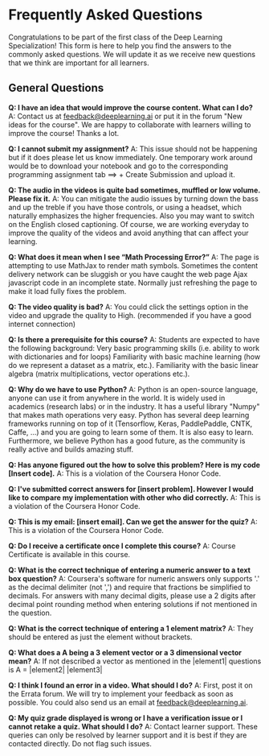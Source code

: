 # Frequently Asked Questions
Congratulations to be part of the first class of the Deep Learning Specialization! This form is here to help you find the answers to the commonly asked questions. We will update it as we receive new questions that we think are important for all learners.

## General Questions
**Q: I have an idea that would improve the course content. What can I do?** A: Contact us at feedback@deeplearning.ai or put it in the forum "New ideas for the course". We are happy to collaborate with learners willing to improve the course! Thanks a lot.

**Q: I cannot submit my assignment?** A: This issue should not be happening but if it does please let us know immediately. One temporary work around would be to download your notebook and go to the corresponding programming assignment tab ==> + Create Submission and upload it.

**Q: The audio in the videos is quite bad sometimes, muffled or low volume. Please fix it.** A: You can mitigate the audio issues by turning down the bass and up the treble if you have those controls, or using a headset, which naturally emphasizes the higher frequencies. Also you may want to switch on the English closed captioning. Of course, we are working everyday to improve the quality of the videos and avoid anything that can affect your learning.

**Q: What does it mean when I see “Math Processing Error?”** A: The page is attempting to use MathJax to render math symbols. Sometimes the content delivery network can be sluggish or you have caught the web page Ajax javascript code in an incomplete state. Normally just refreshing the page to make it load fully fixes the problem.

**Q: The video quality is bad?** A: You could click the settings option in the video and upgrade the quality to High. (recommended if you have a good internet connection)

**Q: Is there a prerequisite for this course?** A: Students are expected to have the following background:
Very basic programming skills (i.e. ability to work with dictionaries and for loops)
Familiarity with basic machine learning (how do we represent a dataset as a matrix, etc.).
Familiarity with the basic linear algebra (matrix multiplications, vector operations etc.).

**Q: Why do we have to use Python?** A: Python is an open-source language, anyone can use it from anywhere in the world. It is widely used in academics (research labs) or in the industry. It has a useful library "Numpy" that makes math operations very easy. Python has several deep learning frameworks running on top of it (Tensorflow, Keras, PaddlePaddle, CNTK, Caffe, ...) and you are going to learn some of them. It is also easy to learn. Furthermore, we believe Python has a good future, as the community is really active and builds amazing stuff.

**Q: Has anyone figured out the how to solve this problem? Here is my code [Insert code].** A: This is a violation of the Coursera Honor Code.

**Q: I've submitted correct answers for [insert problem]. However I would like to compare my implementation with other who did correctly.** A: This is a violation of the Coursera Honor Code.

**Q: This is my email: [insert email]. Can we get the answer for the quiz?** A: This is a violation of the Coursera Honor Code.

**Q: Do I receive a certificate once I complete this course?** A: Course Certificate is available in this course.

**Q: What is the correct technique of entering a numeric answer to a text box question?** A: Coursera's software for numeric answers only supports '.' as the decimal delimiter (not ',') and require that fractions be simplified to decimals. For answers with many decimal digits, please use a 2 digits after decimal point rounding method when entering solutions if not mentioned in the question.

**Q: What is the correct technique of entering a 1 element matrix?** A: They should be entered as just the element without brackets.

**Q: What does a A being a 3 element vector or a 3 dimensional vector mean?** A: If not described a vector as mentioned in the 
		 |element1|	
questions is A = |element2|
		 |element3|

**Q: I think I found an error in a video. What should I do?** A: First, post it on the Errata forum. We will try to implement your feedback as soon as possible. You could also send us an email at feedback@deeplearning.ai.

**Q: My quiz grade displayed is wrong or I have a verification issue or I cannot retake a quiz. What should I do?** A: Contact learner support. These queries can only be resolved by learner support and it is best if they are contacted directly. Do not flag such issues.

